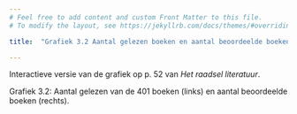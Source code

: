 ```yaml
---
# Feel free to add content and custom Front Matter to this file.
# To modify the layout, see https://jekyllrb.com/docs/themes/#overriding-theme-defaults

title:  "Grafiek 3.2 Aantal gelezen boeken en aantal beoordeelde boeken"

---
```

Interactieve versie van de grafiek op p. 52 van *Het raadsel literatuur*. 

<script src="https://d3js.org/d3.v6.min.js" defer></script>
<script src="https://d3js.org/d3-scale.v3.min.js" defer></script>
<script src="js/companion_utils_locale-nl.js" defer></script>
<script src="js/companion_utils_colors.js" defer></script>
<script src="js/companion_utils_svg2png.js" defer></script>

<script src="js/companion_chart_3-2_read-of-401.js" defer></script>
<script src="js/companion_chart_3-3_rated-of-401.js" defer></script>

<div class="chart_float" id="chart_3-2_read-of-401"></div>
<div class="chart_float" id="chart_3-3_rated-of-401"></div>

Grafiek 3.2: Aantal gelezen van de 401 boeken (links) en aantal beoordeelde boeken (rechts).


<!-- **Hoe zijn de metingen te repliceren?**
VOORBEELDQUERY HIER! -->
